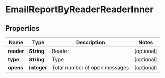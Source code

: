 

# EmailReportByReaderReaderInner


## Properties

| Name | Type | Description | Notes |
|------------ | ------------- | ------------- | -------------|
|**reader** | **String** | Reader |  [optional] |
|**type** | **String** | Type |  [optional] |
|**opens** | **Integer** | Total number of open messages |  [optional] |



